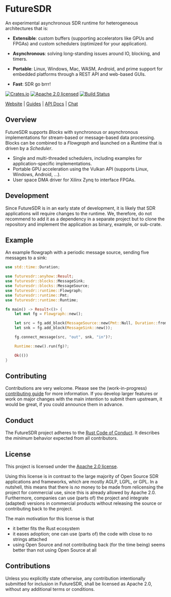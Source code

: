 # FutureSDR

An experimental asynchronous SDR runtime for heterogeneous architectures that
is:

* **Extensible**: custom buffers (supporting accelerators like GPUs and FPGAs)
  and custom schedulers (optimized for your application).

* **Asynchronous**: solving long-standing issues around IO, blocking, and
  timers.

* **Portable**: Linux, Windows, Mac, WASM, Android, and prime support for
  embedded platforms through a REST API and web-based GUIs.

* **Fast**: SDR go brrr!

[![Crates.io][crates-badge]][crates-url]
[![Apache 2.0 licensed][apache-badge]][apache-url]
[![Build Status][actions-badge]][actions-url]

[crates-badge]: https://img.shields.io/crates/v/futuresdr.svg
[crates-url]: https://crates.io/crates/futuresdr
[apache-badge]: https://img.shields.io/badge/license-Apache%202-blue
[apache-url]: https://github.com/futuresdr/futuresdr/blob/master/LICENSE
[actions-badge]: https://github.com/futuresdr/futuresdr/workflows/CI/badge.svg
[actions-url]: https://github.com/futuresdr/futuresdr/actions?query=workflow%3ACI+branch%3Amaster

[Website](https://www.futuresdr.org) |
[Guides](https://www.futuresdr.org/tutorial) |
[API Docs](https://docs.rs/futuresdr/latest/futuresdr) |
[Chat](https://discord.com/invite/vCz29eDbGP/)

## Overview

FutureSDR supports *Blocks* with synchronous or asynchronous implementations for
stream-based or message-based data processing. Blocks can be combined to a
*Flowgraph* and launched on a *Runtime* that is driven by a *Scheduler*.

* Single and multi-threaded schedulers, including examples for
  application-specific implementations.
* Portable GPU acceleration using the Vulkan API (supports Linux, Windows,
  Android, ...).
* User space DMA driver for Xilinx Zynq to interface FPGAs.

## Development

Since FutureSDR is in an early state of development, it is likely that SDR
applications will require changes to the runtime. We, therefore, do not
recommend to add it as a dependency in a separate project but to clone the
repository and implement the application as binary, example, or sub-crate.

## Example

An example flowgraph with a periodic message source, sending five messages to a
sink:

``` rust
use std::time::Duration;

use futuresdr::anyhow::Result;
use futuresdr::blocks::MessageSink;
use futuresdr::blocks::MessageSource;
use futuresdr::runtime::Flowgraph;
use futuresdr::runtime::Pmt;
use futuresdr::runtime::Runtime;

fn main() -> Result<()> {
    let mut fg = Flowgraph::new();

    let src = fg.add_block(MessageSource::new(Pmt::Null, Duration::from_secs(1), Some(5)));
    let snk = fg.add_block(MessageSink::new());

    fg.connect_message(src, "out", snk, "in")?;

    Runtime::new().run(fg)?;

    Ok(())
}
```

## Contributing

Contributions are very welcome. Please see the (work-in-progress) [contributing
guide][contr] for more information. If you develop larger features or work on
major changes with the main intention to submit them upstream, it would be
great, if you could announce them in advance.

[contr]: https://github.com/futuresdr/futuresdr/blob/master/CONTRIBUTING.md

## Conduct

The FutureSDR project adheres to the [Rust Code of Conduct][coc]. It describes
the _minimum_ behavior expected from all contributors.

[coc]: https://github.com/rust-lang/rust/blob/master/CODE_OF_CONDUCT.md

## License

This project is licensed under the [Apache 2.0 license][lic].

Using this license is in contrast to the large majority of Open Source SDR
applications and frameworks, which are mostly AGLP, LGPL, or GPL. In a nutshell,
this means that there is *no* money to be made from relicensing the project for
commercial use, since this is already allowed by Apache 2.0. Furthermore,
companies can use (parts of) the project and integrate (adapted) versions in
commercial products without releasing the source or contributing back to the
project.

The main motivation for this license is that
* it better fits the Rust ecosystem
* it eases adoption; one can use (parts of) the code with close to no strings
  attached
* using Open Source and not contributing back (for the time being) seems better
  than not using Open Source at all

[lic]: https://github.com/futuresdr/futuresdr/blob/master/LICENSE.

## Contributions

Unless you explicitly state otherwise, any contribution intentionally submitted
for inclusion in FutureSDR, shall be licensed as Apache 2.0, without any
additional terms or conditions.

